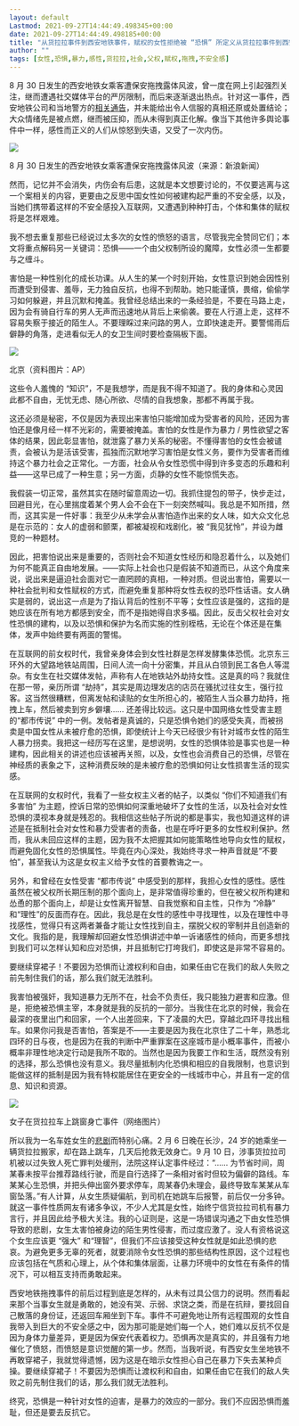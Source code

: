 ```yaml
---
layout: default
Lastmod: 2021-09-27T14:44:49.498345+00:00
date: 2021-09-27T14:44:49.498185+00:00
title: "从货拉拉事件到西安地铁事件，赋权的女性拒绝被 “恐惧” 所定义从货拉拉事件到西安地铁事件，赋权的女性拒绝被 “恐惧” 所定义"
author: ""
tags: [女性,恐惧,暴力,感性,货拉拉,社会,父权,赋权,拖拽,不安全感]
---
```


8 月 30 日发生的西安地铁女乘客遭保安拖拽露体风波，曾一度在网上引起强烈关注，继而遭遇社交媒体平台的严厉限制，而后来逐渐退出热点。针对这一事件，西安地铁公司和当地警方的[相关通告](https://www.163.com/dy/article/GJ1F4I0B05373W54.html)，并未能给出令人信服的真相还原或处置结论；大众情绪先是被点燃，继而被压抑，而从未得到真正化解。像当下其他许多舆论事件中一样，感性而正义的人们从惊怒到失语，又受了一次内伤。

![](https://images.weserv.nl/?url=https%3A//s3cdn.wainao.me/2021-09/fear-sinanews.png)

8 月 30 日发生的西安地铁女乘客遭保安拖拽露体风波（来源：新浪新闻）

然而，记忆并不会消失，内伤会有后患，这就是本文想要讨论的，不仅要逃离与这一个案相关的内容，更要由之反思中国女性如何被建构起严重的不安全感，以及，当她们携带着这样的不安全感投入互联网，又遭遇到种种打击，个体和集体的赋权将是怎样艰难。

我不想去重复那些已经说过太多次的女性的愤怒的语言，尽管我完全赞同它们；本文将重点解码另一关键词：恐惧——一个由父权制所设的魔障，女性必须一生都要与之缠斗。

害怕是一种性别化的成长功课。从人生的某一个时刻开始，女性意识到她会因性别而遭受到侵害、羞辱，无力独自反抗，也得不到帮助。她只能谨慎，畏缩，偷偷学习如何躲避，并且沉默和掩盖。我曾经总结出来的一条经验是，不要在马路上走，因为会有骑自行车的男人无声而迅速地从背后上来偷袭。要在人行道上走，这样不容易失察于接近的陌生人。不要理睬过来问路的男人，立即快速走开。要警惕雨后僻静的角落，走进看似无人的女卫生间时要检查隔板下面。

![](https://images.weserv.nl/?url=https%3A//s3cdn.wainao.me/2021-09/fear-ap.jpg)

北京（资料图片：AP）

这些令人羞愧的 “知识”，不是我想学，而是我不得不知道了。我的身体和心灵因此都不自由，无忧无虑、随心所欲、尽情的自我想象，那都不再属于我。

这还必须是秘密，不仅是因为表现出来害怕只能增加成为受害者的风险，还因为害怕还是像月经一样不光彩的，需要被掩盖。害怕的女性是作为暴力 / 男性欲望之客体的结果，因此彰显害怕，就泄露了暴力关系的秘密。不懂得害怕的女性会被谴责，会被认为是活该受害，孤独而沉默地学习害怕是女性义务，要作为受害者而维持这个暴力社会之正常化。一方面，社会从令女性恐慌中得到许多变态的乐趣和利益——这早已成了一种生意；另一方面，贞静的女性不能惊慌失态。

我假装一切正常，虽然其实在随时留意周边一切。我抓住提包的带子，快步走过，回避目光，在心里揣度着某个男人会不会在下一刻突然喊叫。我总是不知所措，然而，这其实是一件好事：我至少从未学会从害怕造作出来的女人味，如大众文化总是在示范的：女人的虚弱和颤栗，都被凝视和戏剧化，被 “我见犹怜”，并设为雌竞的一种题材。

因此，把害怕说出来是重要的，否则社会不知道女性经历和隐忍着什么，以及她们为何不能真正自由地发展。——实际上社会也只是假装不知道而已，从这个角度来说，说出来是逼迫社会面对它一直罔顾的真相，一种对质。但说出害怕，需要以一种社会批判和女性赋权的方式，而避免重复那种将女性去权的恐吓性话语。女人确实是弱的，说出这一点是为了指认背后的性别不平等；女性应该是强的，这指的是她应该在所有地方都感到安全，而不是指她得自求多福。因此，反击父权社会对女性恐惧的建构，以及以恐惧和保护为名而实施的性别桎梏，无论在个体还是在集体，发声中始终要有两面的警惕。

在互联网的前女权时代，我曾亲身体会到女性社群是怎样发酵集体恐慌。北京东三环外的大望路地铁站周围，日间人流一向十分密集，并且从白领到民工各色人等混杂。有女生在社交媒体发帖，声称有人在地铁站外劫持女性。这是真的吗？我就住在那一带，亲历所谓 “劫持”，其实是周边理发店的店员在骚扰过往女生，强行拉客。这当然很糟糕，但离发帖和读贴的女生所担心的，被陌生人当众暴力劫持，拖拽上车，然后被卖到穷乡僻壤…… 还差得比较远。这只是中国网络女性受害主题的“都市传说” 中的一例。发帖者是真诚的，只是恐惧令她们的感受失真，而被拐卖是中国女性从未被疗愈的恐惧，即使统计上今天已经很少有针对城市女性的陌生人暴力拐卖。我把这一经历写在这里，是想说明，女性的恐惧体验是事实也是一种建构，因此相关的讲述也应该被再关照，以及，女性也会消费自己的恐惧，尽管在神经质的表象之下，这种消费反映的是未被疗愈的恐惧如何让女性损害生活的现实感。

在互联网的女权时代，我看了一些女权主义者的帖子，以类似 “你们不知道我们有多害怕” 为主题，控诉日常的恐惧如何深重地破坏了女性的生活，以及社会对女性恐惧的漠视本身就是残忍的。我相信这些帖子所说的都是事实，我也知道这样的讲述是在抵制社会对女性和暴力受害者的责备，也是在呼吁更多的女性权利保护。然而，我从未回应这样的主题，因为我不太把握其如何能策略性地导向女性的赋权，而避免固化女性的恐惧属性。毕竟在内心深处，我始终寻求一种声音就是“不要怕”，甚至我认为这是女权主义给予女性的首要教诲之一。

另外，和曾经在女性受害 “都市传说” 中感受到的那样，我担心女性的感性。感性虽然在被父权所长期压制的那个面向上，是非常值得珍重的，但在被父权所构建和怂恿的那个面向上，却是让女性离开智慧、自我觉察和自主性，只作为 “冷静” 和“理性”的反面而存在。因此，我总是在女性的感性中寻找理性，以及在理性中寻找感性，觉得只有这两者兼备才能让女性找到自主，摆脱父权的宰制并且创造新的文化。我指的是，我理解却回避女性恐惧讲述中单一诉诸感性的倾向，而更多想找到我们可以怎样认知和应对恐惧，并且抵制它打垮我们，即使这是非常不容易的。

要继续穿裙子！不要因为恐惧而让渡权利和自由，如果任由它在我们的敌人失败之前先制住我们的话，那么我们就无法胜利。

我害怕被强奸，我知道暴力无所不在，社会不负责任，我只能独力避害和应激。但是，拒绝被恐惧主宰，本身就是我的反抗的一部分。当我住在北京的时候，我会在最深的夜里出门和回家，一个人出差回来，下了凌晨的大巴，穿越北四环寻找出租车。如果你问我是否害怕，答案是不——主要是因为我在北京住了二十年，熟悉北四环的日与夜，也是因为在我的判断中严重罪案在这座城市是小概率事件，而被小概率非理性地决定行动是我所不取的。当然也是因为我要工作和生活，既然没有别的选择，那么恐惧也没有意义。我尽量抵制内化恐惧和相应的自我限制，也意识到能做这样的抵制是因为我有特权能居住在更安全的一线城市中心，并且有一定的信息、知识和资源。

![](https://images.weserv.nl/?url=https%3A//s3cdn.wainao.me/2021-09/fear-web.jpg)

女子在货拉拉车上跳窗身亡事件（网络图片）

所以我为一名车姓女生的[悲剧](https://news.ifeng.com/c/special/843Cz5eGDD6)而特别心痛。2 月 6 日晚在长沙，24 岁的她乘坐一辆货拉拉搬家，却在路上跳车，几天后抢救无效身亡。9 月 10 日，涉事货拉拉司机被以过失致人死亡罪判处缓刑，法院这样认定事件经过：“…… 为节省时间，周某春未按平台推荐路线行驶，而是自行选择了一条相对省时但较为偏僻的路线。车某某心生恐惧，并把头伸出窗外要求停车，周某春仍未理会，最终导致车某某从车窗坠落。”有人计算，从女生质疑偏航，到司机在她跳车后报警，前后仅一分多钟。就这一事件性质网友有诸多争议，不少人尤其是女性，始终宁信货拉拉司机有暴力言行，并且因此给予极大关注。我的心证则是，这是一场错误沟通之下由女性恐惧导致的悲剧，女生太害怕被身边的陌生男性侵害，而过度应激了。没人有资格说这个女生应该更 “强大” 和“理智”，但我们不应该接受这种女性就是如此恐惧的悲哀。为避免更多无辜的死者，就要消除令女性恐惧的那些结构性原因，这个过程也应该包括在气质和心理上，从个体和集体层面，让暴力环境中的女性在有条件的情况下，可以相互支持而勇敢起来。

西安地铁拖拽事件的前后过程到底是怎样的，从未有过具公信力的说明。然而看起来那个当事女生就是勇敢的，她没有哭、示弱、求饶之类，而是在抗辩，要找回自己散落的身份证，还返回车厢坐到下车。事件不可避免地让所有远程围观的女性自我带入到巨大的不安全感之中，因为那可能是她们每一个人，她们难以反抗不仅是因为身体力量差异，更是因为保安代表着权力。恐惧再次是真实的，并且强有力地催化了愤怒，而愤怒是意识觉醒的第一步。然而，当我听说，有西安女生坐地铁不再敢穿裙子，我就觉得遗憾，因为这是在暗示女性担心自己在暴力下失去某种贞操。要继续穿裙子！不要因为恐惧而让渡权利和自由，如果任由它在我们的敌人失败之前先制住我们的话，那么我们就无法胜利。

终究，恐惧是一种针对女性的迫害，是暴力的效应的一部分。我们不应因恐惧而羞耻，但还是要去反抗它。

